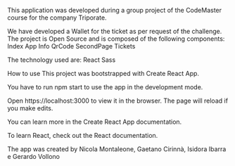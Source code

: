 This application was developed during a group project of the CodeMaster course for the company Triporate.

We have developed a Wallet for the ticket as per request of the challenge.
The project is Open Source and is composed of the following components:
Index
App
Info
QrCode
SecondPage
Tickets

The technology used are:
React
Sass

How to use
This project was bootstrapped with Create React App.

You have to run npm start to use the app in the development mode.

Open https://localhost:3000 to view it in the browser. The page will reload if you make edits.

You can learn more in the Create React App documentation.

To learn React, check out the React documentation.

The app was created by Nicola Montaleone, Gaetano Cirinnà, Isidora Ibarra e Gerardo Vollono


